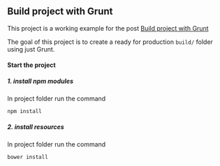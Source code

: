 ## Build project with Grunt

This project is a working example for the post [Build project with Grunt](http://www.ismaail.com/14/build-project-with-grunt)

The goal of this project is to create a ready for production `build/` folder using just Grunt.

#### Start the project

##### 1. install npm modules

In project folder run the command

```
npm install
```

##### 2. install resources

In project folder run the command

```
bower install
```

